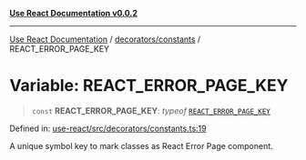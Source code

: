 [**Use React Documentation v0.0.2**](../../../README.md)

***

[Use React Documentation](../../../modules.md) / [decorators/constants](../README.md) / REACT\_ERROR\_PAGE\_KEY

# Variable: REACT\_ERROR\_PAGE\_KEY

> `const` **REACT\_ERROR\_PAGE\_KEY**: *typeof* [`REACT_ERROR_PAGE_KEY`](REACT_ERROR_PAGE_KEY.md)

Defined in: [use-react/src/decorators/constants.ts:19](https://github.com/stonemjs/use-react/blob/35b6e6a63b128df8b7d2db68dda3eb3286adfc69/src/decorators/constants.ts#L19)

A unique symbol key to mark classes as React Error Page component.
